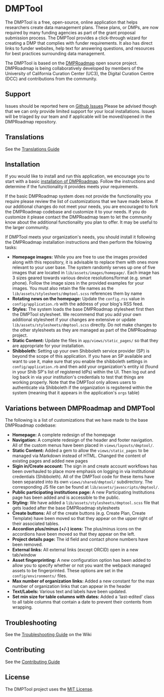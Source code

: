 # DMPTool

The DMPTool is a free, open-source, online application that helps researchers create data management plans. These plans, or DMPs, are now required by many funding agencies as part of the grant proposal submission process. The DMPTool provides a click-through wizard for creating a DMP that complies with funder requirements. It also has direct links to funder websites, help text for answering questions, and resources for best practices surrounding data management.

The DMPTool is based on the [DMPRoadmap](https://github.com/DMPRoadmap/roadmap) open source project. DMPRoadmap is being collaboratively developed by members of the University of California Curation Center (UC3), the Digital Curation Centre (DCC) and contributions from the community.

## Support

Issues should be reported here on [Github Issues](https://github.com/CDLUC3/dmptool/issues)
Please be advised though that we can only provide limited support for your local installations. Issues will be triaged by our team and if applicable will be moved/opened in the DMPRoadmap repository.

## Translations

See the [Translations Guide](https://github.com/DMPRoadmap/roadmap/wiki/Translations)

## Installation

If you would like to install and run this application, we encourage you to start with a basic [installation of DMPRoadmap](https://github.com/DMPRoadmap/roadmap/wiki/Installation). Follow the instructions and determine if the functionality it provides meets your requirements.

If the basic DMPRoadmap system does not provide the functionality you require please review the list of customizations that we have made below. If our additional changes do not meet your needs, you are encouraged to fork the DMPRoadmap codebase and customize it to your needs. If you do customize it please contact the DMPRoadmap team to let the community know about the additional functionality you plan to offer. It may be useful to the larger community.

If DMPTool meets your organization's needs, you should install it following the DMPRoadmap installation instructions and then perform the folowing tasks:
- **Homepage images:** While you are free to use the images provided along with this repository, it is advisable to replace them with ones more relevant to your user base. The system randomly serves up one of five images that are located in `lib/assets/images/homepage/`. Each image has 3 sizes geared towards various device resolutions/format (e.g. smart phone). Follow the image sizes in the provided examples for your images. You must also retain the file names as the `lib/assets/stylesheets/dmptool.scss` references them by name
- **Rotating news on the homepage:** Update the `config.rss` value in `config/application.rb` with the address of your blog's RSS feed.
- **Styles:** The system loads the base DMPRoadmap stylesheet first then the DMPTool stylesheet. We recommend that you add your own additional stylesheet if your changes are extensive or update `lib/assets/stylesheets/dmptool.scss` directly. Do not make changes to the other stylesheets as they are managed as part of the DMPRoadmap project.
- **Static Content:** Update the files in `app/views/static_pages/` so that they are appropriate for your installation. 
- **Shibboleth:** Setting up your own Shibboleth service provider (SP) is beyond the scope of this application. If you have an SP available and want to use it, make sure that you enable the shibboleth settings in `config/application.rb` and then add your organization's entity id (found in your Shib SP's list of registered IdPs) within the UI. Then log out and log back in via your institution's credentials to test that things are working properly. Note that the DMPTool only allows users to authenticate via Shibboleth if the organization is regsitered within the system (meaning that it appears in the application's `orgs` table)

## Variations between DMPRoadmap and DMPTool

The following is a list of customizations that we have made to the base DMPRoadmap codebase:
- **Homepage:** A complete redesign of the homepage
- **Navigation:** A complete redesign of the header and footer navigation. All of the custom menus have been placed in `views/layouts/dmptool/`.
- **Static Content:** Added a gem to allow the `views/static_pages` to be managed via Markdown instead of HTML. Changed the content of existing pages and added new pages
- **Sigin in/Create account:** The sign in and create account workflows has been overhauled to place more emphasis on logging in via institutional credentials (Shibboleth). All of the DMPTool code for these items have been separated into its own `views/shared/dmptool/` subdirectory. The corresponding JS file can be found at `lib/assets/javascripts/dmptool/`.
- **Public participating institutions page:** A new Participating Institutions page has been added and is accessible to the public. 
- **Styling:** We have added a `lib/assets/stylesheets/dmptool.scss` file that gets loaded after the base DMPRoadmap stylesheets
- **Create buttons:** All of the create buttons (e.g. Create Plan, Create Template) have been moved so that they appear on the upper right of their associated tables.
- **Accordion plus/minus (+/-) icons:** The plus/minus icons on the accordions have been moved so that they appear on the left.
- **Project details page:** The id field and contact phone numbers have been removed.
- **External links:** All external links (except ORCID) open in a new tab/window 
- **Asset fingerprinting:** A new configuration option has been added to allow you to specify whether or not you want the webpack managed assets to be fingerprinted. These options are set in the `config/environments/` files.
- **Max number of organization links:** Added a new constant for the max number of organization links that can appear in the header
- **Text/Labels:** Various text and labels have been updated.
- **Set min size for table columns with dates:** Added a 'last-edited' class to all table columns that contain a date to prevent their contents from wrapping.

## Troubleshooting

See the [Troubleshooting Guide](https://github.com/DMPRoadmap/roadmap/wiki/Troubleshooting) on the Wiki

## Contributing

See the [Contributing Guide](https://github.com/DMPRoadmap/roadmap/wiki/Get-involved)

## License
The DMPTool project uses the <a href="./LICENSE.md">MIT License</a>.
